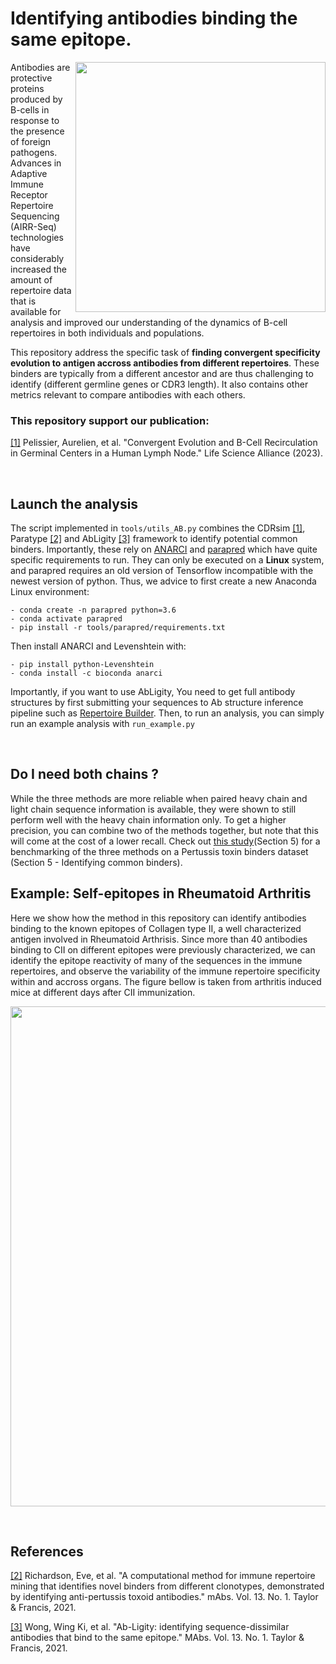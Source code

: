 # Identifying antibodies binding the same epitope.

<img align="right" src="https://github.com/Aurelien-Pelissier/Ab-binding/blob/main/img/binder.png" width=400>


Antibodies are protective proteins produced by B-cells in response to the presence of foreign pathogens. Advances in Adaptive Immune Receptor Repertoire Sequencing (AIRR-Seq) technologies have considerably increased the amount of repertoire data that is available for analysis and improved our understanding of the dynamics of B-cell repertoires in both individuals and populations. 

This repository address the specific task of **finding convergent specificity evolution to antigen accross antibodies from different repertoires**. These binders are typically from a different ancestor and are thus challenging to identify (different germline genes or CDR3 length). It also contains other metrics relevant to compare antibodies with each others.

### This repository support our publication:

[//]: <> (Pelissier, Aurelien, et al. "DOrnatien RHeumatoid arthirsis ACB model." BioRxiv 2022)

[[1]](https://www.life-science-alliance.org/content/6/11/e202301959) Pelissier, Aurelien, et al. "Convergent Evolution and B-Cell Recirculation in Germinal Centers in a Human Lymph Node." Life Science Alliance (2023).


&nbsp;

## Launch the analysis

The script implemented in `tools/utils_AB.py` combines the CDRsim [[1]](https://www.biorxiv.org/content/10.1101/2022.11.09.463832v9), Paratype [[2]](https://www.tandfonline.com/doi/full/10.1080/19420862.2020.1869406) and AbLigity [[3]](https://www.tandfonline.com/doi/full/10.1080/19420862.2021.1873478) framework to identify potential common binders. Importantly, these rely on [ANARCI](https://github.com/oxpig/ANARCI) and [parapred](https://github.com/eliberis/parapred) which have quite specific requirements to run. They can only be executed on a **Linux** system, and parapred requires an old version of Tensorflow incompatible with the newest version of python. Thus, we advice to first create a new Anaconda Linux environment:

	- conda create -n parapred python=3.6
	- conda activate parapred
	- pip install -r tools/parapred/requirements.txt

Then install ANARCI and Levenshtein with:

	- pip install python-Levenshtein
	- conda install -c bioconda anarci

Importantly, if you want to use AbLigity, You need to get full antibody structures by first submitting your sequences to Ab structure inference pipeline such as [Repertoire Builder](https://sysimm.org/rep_builder/). Then, to run an analysis, you can simply run an example analysis with `run_example.py`

&nbsp;

## Do I need both chains ?

While the three methods are more reliable when paired heavy chain and light chain sequence information is available, they were shown to still perform well with the heavy chain information only. To get a higher precision, you can combine two of the methods together, but note that this will come at the cost of a lower recall. Check out [this study](https://www.biorxiv.org/content/biorxiv/early/2022/12/17/2022.11.09.463832/DC1/embed/media-1.pdf)(Section 5) for a benchmarking of the three methods on a Pertussis toxin binders dataset (Section 5 - Identifying common binders).


## Example: Self-epitopes in Rheumatoid Arthritis

Here we show how the method in this repository can identify antibodies binding to the known epitopes of Collagen type II, a well characterized antigen involved in Rheumatoid Arthrisis. Since more than 40 antibodies binding to CII on different epitopes were previously characterized, we can identify the epitope reactivity of many of the sequences in the immune repertoires, and observe the variability of the immune repertoire specificity within and accross organs. The figure bellow is taken from arthritis induced mice at different days after CII immunization.

<img src="https://github.com/Aurelien-Pelissier/Ab-binding/blob/main/img/RAmice.png" width=800>

&nbsp;


## References
[[2]](https://www.tandfonline.com/doi/full/10.1080/19420862.2020.1869406) Richardson, Eve, et al. "A computational method for immune repertoire mining that identifies novel binders from different clonotypes, demonstrated by identifying anti-pertussis toxoid antibodies." mAbs. Vol. 13. No. 1. Taylor & Francis, 2021.

[[3]](https://www.tandfonline.com/doi/full/10.1080/19420862.2021.1873478) Wong, Wing Ki, et al. "Ab-Ligity: identifying sequence-dissimilar antibodies that bind to the same epitope." MAbs. Vol. 13. No. 1. Taylor & Francis, 2021.
